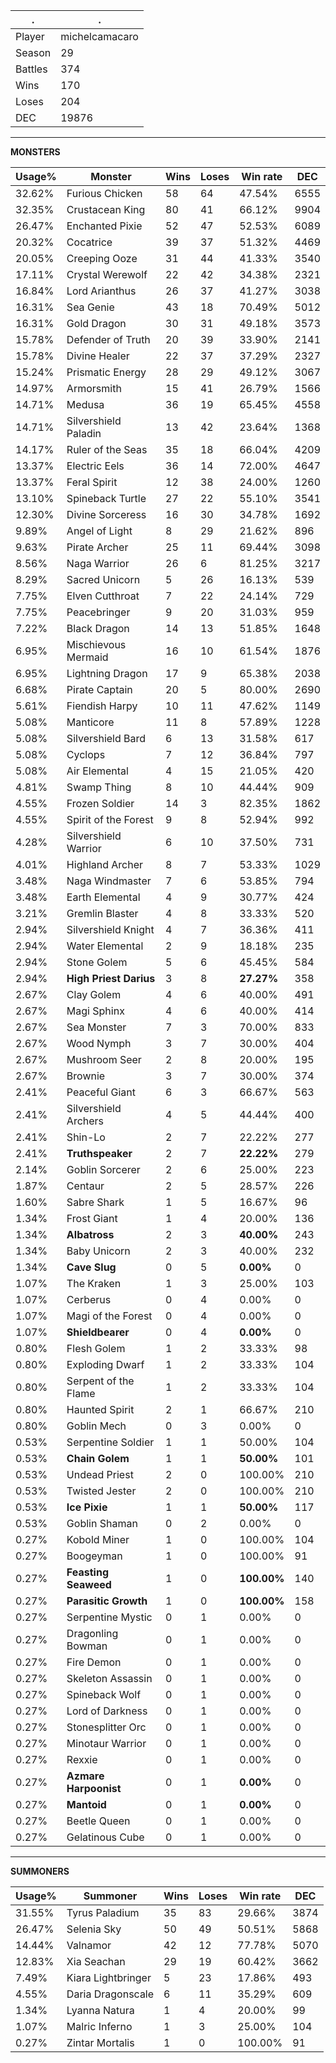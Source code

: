 .|.
|-|-
Player|michelcamacaro
Season|29
Battles|374
Wins|170
Loses|204
DEC|19876

---
**MONSTERS**

Usage%|Monster|Wins|Loses|Win rate|DEC|
-|-|-|-|-|-|
32.62%|Furious Chicken|58|64|47.54%|6555|
32.35%|Crustacean King|80|41|66.12%|9904|
26.47%|Enchanted Pixie|52|47|52.53%|6089|
20.32%|Cocatrice|39|37|51.32%|4469|
20.05%|Creeping Ooze|31|44|41.33%|3540|
17.11%|Crystal Werewolf|22|42|34.38%|2321|
16.84%|Lord Arianthus|26|37|41.27%|3038|
16.31%|Sea Genie|43|18|70.49%|5012|
16.31%|Gold Dragon|30|31|49.18%|3573|
15.78%|Defender of Truth|20|39|33.90%|2141|
15.78%|Divine Healer|22|37|37.29%|2327|
15.24%|Prismatic Energy|28|29|49.12%|3067|
14.97%|Armorsmith|15|41|26.79%|1566|
14.71%|Medusa|36|19|65.45%|4558|
14.71%|Silvershield Paladin|13|42|23.64%|1368|
14.17%|Ruler of the Seas|35|18|66.04%|4209|
13.37%|Electric Eels|36|14|72.00%|4647|
13.37%|Feral Spirit|12|38|24.00%|1260|
13.10%|Spineback Turtle|27|22|55.10%|3541|
12.30%|Divine Sorceress|16|30|34.78%|1692|
9.89%|Angel of Light|8|29|21.62%|896|
9.63%|Pirate Archer|25|11|69.44%|3098|
8.56%|Naga Warrior|26|6|81.25%|3217|
8.29%|Sacred Unicorn|5|26|16.13%|539|
7.75%|Elven Cutthroat|7|22|24.14%|729|
7.75%|Peacebringer|9|20|31.03%|959|
7.22%|Black Dragon|14|13|51.85%|1648|
6.95%|Mischievous Mermaid|16|10|61.54%|1876|
6.95%|Lightning Dragon|17|9|65.38%|2038|
6.68%|Pirate Captain|20|5|80.00%|2690|
5.61%|Fiendish Harpy|10|11|47.62%|1149|
5.08%|Manticore|11|8|57.89%|1228|
5.08%|Silvershield Bard|6|13|31.58%|617|
5.08%|Cyclops|7|12|36.84%|797|
5.08%|Air Elemental|4|15|21.05%|420|
4.81%|Swamp Thing|8|10|44.44%|909|
4.55%|Frozen Soldier|14|3|82.35%|1862|
4.55%|Spirit of the Forest|9|8|52.94%|992|
4.28%|Silvershield Warrior|6|10|37.50%|731|
4.01%|Highland Archer|8|7|53.33%|1029|
3.48%|Naga Windmaster|7|6|53.85%|794|
3.48%|Earth Elemental|4|9|30.77%|424|
3.21%|Gremlin Blaster|4|8|33.33%|520|
2.94%|Silvershield Knight|4|7|36.36%|411|
2.94%|Water Elemental|2|9|18.18%|235|
2.94%|Stone Golem|5|6|45.45%|584|
2.94%|**High Priest Darius**|3|8|**27.27%**|358|
2.67%|Clay Golem|4|6|40.00%|491|
2.67%|Magi Sphinx|4|6|40.00%|414|
2.67%|Sea Monster|7|3|70.00%|833|
2.67%|Wood Nymph|3|7|30.00%|404|
2.67%|Mushroom Seer|2|8|20.00%|195|
2.67%|Brownie|3|7|30.00%|374|
2.41%|Peaceful Giant|6|3|66.67%|563|
2.41%|Silvershield Archers|4|5|44.44%|400|
2.41%|Shin-Lo|2|7|22.22%|277|
2.41%|**Truthspeaker**|2|7|**22.22%**|279|
2.14%|Goblin Sorcerer|2|6|25.00%|223|
1.87%|Centaur|2|5|28.57%|226|
1.60%|Sabre Shark|1|5|16.67%|96|
1.34%|Frost Giant|1|4|20.00%|136|
1.34%|**Albatross**|2|3|**40.00%**|243|
1.34%|Baby Unicorn|2|3|40.00%|232|
1.34%|**Cave Slug**|0|5|**0.00%**|0|
1.07%|The Kraken|1|3|25.00%|103|
1.07%|Cerberus|0|4|0.00%|0|
1.07%|Magi of the Forest|0|4|0.00%|0|
1.07%|**Shieldbearer**|0|4|**0.00%**|0|
0.80%|Flesh Golem|1|2|33.33%|98|
0.80%|Exploding Dwarf|1|2|33.33%|104|
0.80%|Serpent of the Flame|1|2|33.33%|104|
0.80%|Haunted Spirit|2|1|66.67%|210|
0.80%|Goblin Mech|0|3|0.00%|0|
0.53%|Serpentine Soldier|1|1|50.00%|104|
0.53%|**Chain Golem**|1|1|**50.00%**|101|
0.53%|Undead Priest|2|0|100.00%|210|
0.53%|Twisted Jester|2|0|100.00%|210|
0.53%|**Ice Pixie**|1|1|**50.00%**|117|
0.53%|Goblin Shaman|0|2|0.00%|0|
0.27%|Kobold Miner|1|0|100.00%|104|
0.27%|Boogeyman|1|0|100.00%|91|
0.27%|**Feasting Seaweed**|1|0|**100.00%**|140|
0.27%|**Parasitic Growth**|1|0|**100.00%**|158|
0.27%|Serpentine Mystic|0|1|0.00%|0|
0.27%|Dragonling Bowman|0|1|0.00%|0|
0.27%|Fire Demon|0|1|0.00%|0|
0.27%|Skeleton Assassin|0|1|0.00%|0|
0.27%|Spineback Wolf|0|1|0.00%|0|
0.27%|Lord of Darkness|0|1|0.00%|0|
0.27%|Stonesplitter Orc|0|1|0.00%|0|
0.27%|Minotaur Warrior|0|1|0.00%|0|
0.27%|Rexxie|0|1|0.00%|0|
0.27%|**Azmare Harpoonist**|0|1|**0.00%**|0|
0.27%|**Mantoid**|0|1|**0.00%**|0|
0.27%|Beetle Queen|0|1|0.00%|0|
0.27%|Gelatinous Cube|0|1|0.00%|0|

---
**SUMMONERS**

Usage%|Summoner|Wins|Loses|Win rate|DEC|
-|-|-|-|-|-|
31.55%|Tyrus Paladium|35|83|29.66%|3874|
26.47%|Selenia Sky|50|49|50.51%|5868|
14.44%|Valnamor|42|12|77.78%|5070|
12.83%|Xia Seachan|29|19|60.42%|3662|
7.49%|Kiara Lightbringer|5|23|17.86%|493|
4.55%|Daria Dragonscale|6|11|35.29%|609|
1.34%|Lyanna Natura|1|4|20.00%|99|
1.07%|Malric Inferno|1|3|25.00%|104|
0.27%|Zintar Mortalis|1|0|100.00%|91|
